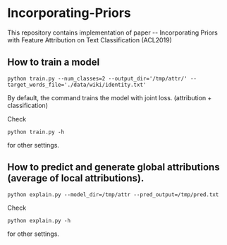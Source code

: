 # Incorporating-Priors

This repository contains implementation of paper --
Incorporating Priors with Feature Attribution on Text Classification (ACL2019)

## How to train a model 
```
python train.py --num_classes=2 --output_dir='/tmp/attr/' --target_words_file='./data/wiki/identity.txt'
```
By default, the command trains the model with joint loss. (attribution + classification)

Check 
```
python train.py -h
```
for other settings.

## How to predict and generate global attributions (average of local attributions). 
```
python explain.py --model_dir=/tmp/attr --pred_output=/tmp/pred.txt
```
Check 
```
python explain.py -h
```
for other settings.
